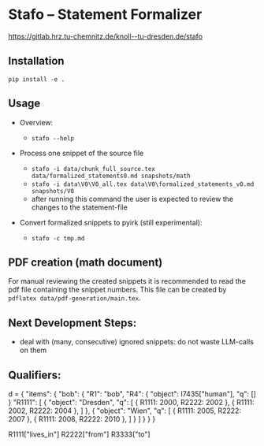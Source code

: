 # Stafo – Statement Formalizer


<https://gitlab.hrz.tu-chemnitz.de/knoll--tu-dresden.de/stafo>

## Installation

`pip install -e .`


## Usage

- Overview:
    - `stafo --help`

- Process one snippet of the source file
    - `stafo -i data/chunk_full_source.tex data/formalized_statements0.md snapshots/math`
    - `stafo -i data\V0\V0_all.tex data\V0\formalized_statements_v0.md snapshots/V0`
    - after running this command the user is expected to review the changes to the statement-file

- Convert formalized snippets to pyirk (still experimental):
    - `stafo -c tmp.md`


## PDF creation (math document)

For manual reviewing the created snippets it is recommended to read the pdf file containing the snippet numbers. This file can be created by `pdflatex data/pdf-generation/main.tex`.


## Next Development Steps:

- deal with (many, consecutive) ignored snippets: do not waste LLM-calls on them



## Qualifiers:
d = {
    "items": {
        "bob": {
            "R1": "bob",
            "R4": {
                "object": I7435["human"],
                "q": []
            }
            "R1111": [
                {
                    "object": "Dresden",
                    "q": [
                        {
                            R1111: 2000,
                            R2222: 2002
                        },
                        {
                            R1111: 2002,
                            R2222: 2004
                        },
                    ]
                },
                {
                    "object": "Wien",
                    "q": [
                        {
                            R1111: 2005,
                            R2222: 2007
                        },
                        {
                            R1111: 2008,
                            R2222: 2010
                        },
                    ]
                }
            ]
        }
    }
}

R1111["lives_in"]
R2222["from"]
R3333["to"]